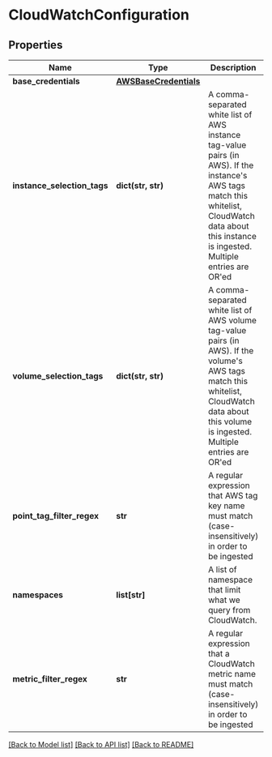 # CloudWatchConfiguration

## Properties
Name | Type | Description | Notes
------------ | ------------- | ------------- | -------------
**base_credentials** | [**AWSBaseCredentials**](AWSBaseCredentials.md) |  | [optional] 
**instance_selection_tags** | **dict(str, str)** | A comma-separated white list of AWS instance tag-value pairs (in AWS).  If the instance&#39;s AWS tags match this whitelist, CloudWatch data about this instance is ingested.  Multiple entries are OR&#39;ed | [optional] 
**volume_selection_tags** | **dict(str, str)** | A comma-separated white list of AWS volume tag-value pairs (in AWS).  If the volume&#39;s AWS tags match this whitelist, CloudWatch data about this volume is ingested.  Multiple entries are OR&#39;ed | [optional] 
**point_tag_filter_regex** | **str** | A regular expression that AWS tag key name must match (case-insensitively) in order to be ingested | [optional] 
**namespaces** | **list[str]** | A list of namespace that limit what we query from CloudWatch. | [optional] 
**metric_filter_regex** | **str** | A regular expression that a CloudWatch metric name must match (case-insensitively) in order to be ingested | [optional] 

[[Back to Model list]](../README.md#documentation-for-models) [[Back to API list]](../README.md#documentation-for-api-endpoints) [[Back to README]](../README.md)


